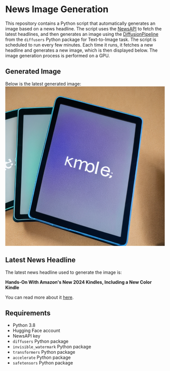 # News Image Generation
This repository contains a Python script that automatically generates an image based on a news headline. The script uses the [NewsAPI](https://newsapi.org/) to fetch the latest headlines, and then generates an image using the [DiffusionPipeline](https://github.com/huggingface/diffusers) from the `diffusers` Python package for Text-to-Image task.
The script is scheduled to run every few minutes. Each time it runs, it fetches a new headline and generates a new image, which is then displayed below. The image generation process is performed on a GPU.

## Generated Image
Below is the latest generated image:
![Generated Image](image.png)

## Latest News Headline
The latest news headline used to generate the image is:

**Hands-On With Amazon's New 2024 Kindles, Including a New Color Kindle**

You can read more about it [here](https://news.google.com/rss/articles/CBMipAFBVV95cUxPN0I2TnVMWDdZdm1ESFkybVBTeHBHSWQ3VENWNy0zS29xODJ5aEhlLTB4MktBRUduTWtOZlA1TnF6UlEyTnRaWnpIYnVycmJDd294Z1lBb1YzX2VZeVpiUVRVcDlvX29NYjAtUE15cU81N3ltXzY2R2JneEl2VWV6Q2ZrbmVuTWtxNTF5ZmdxR2o4QVo2dEp0bnMxWFVFTS0zOEtXeg?oc=5).

## Requirements
- Python 3.8
- Hugging Face account
- NewsAPI key
- `diffusers` Python package
- `invisible_watermark` Python package
- `transformers` Python package
- `accelerate` Python package
- `safetensors` Python package
